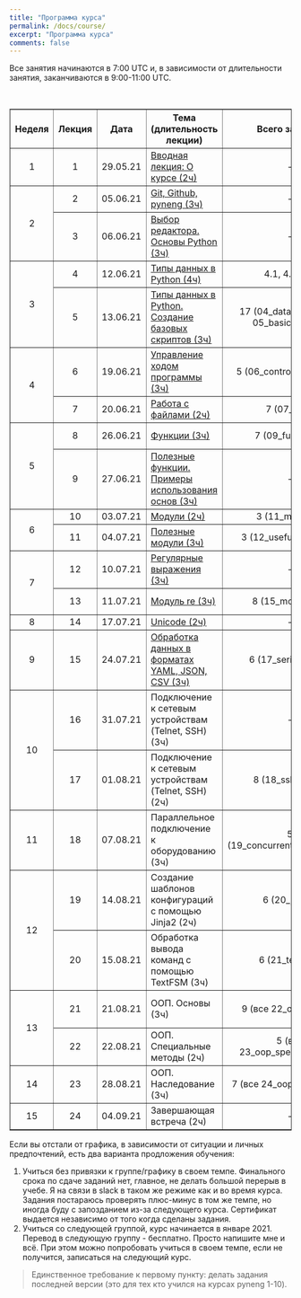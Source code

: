 ```yaml
---
title: "Программа курса"
permalink: /docs/course/
excerpt: "Программа курса"
comments: false
---
```


Все занятия начинаются в 7:00 UTC и, в зависимости от длительности занятия, заканчиваются в 9:00-11:00 UTC.

<br>

<table border="1" cellpadding="4" cellspacing="0">
 <tr>
    <th align="center">Неделя</th>
    <th align="center">Лекция</th>
    <th align="center">Дата</th>
    <th align="center">Тема (длительность лекции)</th>
    <th align="center">Всего заданий</th>
    <th align="center">Минимум заданий для сертификата</th>
 </tr>
 <tr>
    <td align="center">1</td>
    <td align="center">1</td>
    <td align="center">29.05.21</td>
    <td><a href="https://pyneng.github.io/pyneng-11/lecture-1/">Вводная лекция: О курсе (2ч)</a></td>
    <td align="center">-</td>
    <td align="center">-</td>
 </tr>
 <tr>
    <td rowspan="2" align="center">2</td>
    <td align="center">2</td>
    <td align="center">05.06.21</td>
    <td><a href="https://pyneng.github.io/pyneng-11/lecture-2/">Git, Github, pyneng (3ч)</a></td>
    <td align="center">-</td>
    <td align="center">-</td>
 </tr>
 <tr>
    <td align="center">3</td>
    <td align="center">06.06.21</td>
    <td><a href="https://pyneng.github.io/pyneng-11/lecture-3/">Выбор редактора. Основы Python (3ч)</a></td>
    <td align="center">-</td>
    <td align="center">-</td>
 </tr>
 <tr>
    <td rowspan="2" align="center">3</td>
    <td align="center">4</td>
    <td align="center">12.06.21</td>
    <td><a href="https://pyneng.github.io/pyneng-11/lecture-4/">Типы данных в Python (4ч)</a></td>
    <td align="center">4.1, 4.2, 4.3</td>
    <td align="center">4.1, 4.2, 4.3</td>
 </tr>
 <tr>
    <td align="center">5</td>
    <td align="center">13.06.21</td>
    <td><a href="https://pyneng.github.io/pyneng-11/lecture-5/">Типы данных в Python. Создание базовых скриптов (3ч)</a></td>
    <td align="center">17 (04_data_structures, 05_basic_scripts)</td>
    <td align="center">4.1, 4.2, 4.3, 4.6, 5.1, 5.1a, 5.2, 5.2a</td>
 </tr>
 <tr>
    <td rowspan="2" align="center">4</td>
    <td align="center">6</td>
    <td align="center">19.06.21</td>
    <td><a href="https://pyneng.github.io/pyneng-11/lecture-6/">Управление ходом программы (3ч)</a></td>
    <td align="center">5 (06_control_structures)</td>
    <td align="center">6.1, 6.2, 6.3</td>
 </tr>
 <tr>
    <td align="center">7</td>
    <td align="center">20.06.21</td>
    <td><a href="https://pyneng.github.io/pyneng-11/lecture-7/">Работа с файлами (2ч)</a></td>
    <td align="center">7 (07_files)</td>
    <td align="center">7.1, 7.2, 7.3</td>
 </tr>
 <tr>
    <td rowspan="2" align="center">5</td>
    <td align="center">8</td>
    <td align="center">26.06.21</td>
    <td><a href="https://pyneng.github.io/pyneng-11/lecture-8/">Функции (3ч)</a></td>
    <td align="center">7 (09_functions)</td>
    <td align="center">9.1, 9.1a, 9.2, 9.2a, 9.3</td>
 </tr>
 <tr>
    <td align="center">9</td>
    <td align="center">27.06.21</td>
    <td><a href="https://pyneng.github.io/pyneng-11/lecture-9/">Полезные функции. Примеры использования основ (3ч)</a></td>
    <td align="center">-</td>
    <td align="center">-</td>
 </tr>
 <tr>
    <td rowspan="2" align="center">6</td>
    <td align="center">10</td>
    <td align="center">03.07.21</td>
    <td><a href="https://pyneng.github.io/pyneng-11/lecture-10/">Модули (2ч)</a></td>
    <td align="center">3 (11_modules)</td>
    <td align="center">11.1, 11.2</td>
 </tr>
 <tr>
    <td align="center">11</td>
    <td align="center">04.07.21</td>
    <td><a href="https://pyneng.github.io/pyneng-11/lecture-11/">Полезные модули (3ч)</a></td>
    <td align="center">3 (12_useful_modules)</td>
    <td align="center">12.1, 12.2</td>
 </tr>
 <tr>
    <td rowspan="2" align="center">7</td>
    <td align="center">12</td>
    <td align="center">10.07.21</td>
    <td><a href="https://pyneng.github.io/pyneng-11/lecture-12/">Регулярные выражения (3ч)</a></td>
    <td align="center">-</td>
    <td align="center">-</td>
 </tr>
 <tr>
    <td align="center">13</td>
    <td align="center">11.07.21</td>
    <td><a href="https://pyneng.github.io/pyneng-11/lecture-13/">Модуль re (3ч)</a></td>
    <td align="center">8 (15_module_re)</td>
    <td align="center">15.1, 15.2, 15.3, 15.4</td>
 </tr>
 <tr>
    <td align="center">8</td>
    <td align="center">14</td>
    <td align="center">17.07.21</td>
    <td><a href="https://pyneng.github.io/pyneng-11/lecture-14/">Unicode (2ч)</a></td>
    <td align="center">-</td>
    <td align="center">-</td>
 </tr>
 <tr>
    <td align="center">9</td>
    <td align="center">15</td>
    <td align="center">24.07.21</td>
    <td><a href="https://pyneng.github.io/pyneng-11/lecture-15/">Обработка данных в форматах YAML, JSON, CSV (3ч)</a></td>
    <td align="center">6 (17_serialization)</td>
    <td align="center">17.1, 17.2, 17.3</td>
 </tr>
 <tr>
    <td rowspan="2" align="center">10</td>
    <td align="center">16</td>
    <td align="center">31.07.21</td>
    <td>Подключение к сетевым устройствам (Telnet, SSH) (3ч)</td>
    <td align="center">-</td>
    <td align="center">-</td>
 </tr>
 <tr>
    <td align="center">17</td>
    <td align="center">01.08.21</td>
    <td>Подключение к сетевым устройствам (Telnet, SSH) (2ч)</td>
    <td align="center">8 (18_ssh_telnet)</td>
    <td align="center">18.1, 18.1a, 18.2, 18.2a, 18.2b, 18.3</td>
 </tr>
 <tr>
    <td align="center">11</td>
    <td align="center">18</td>
    <td align="center">07.08.21</td>
    <td>Параллельное подключение к оборудованию (3ч)</td>
    <td align="center">5 (19_concurrent_connections)</td>
    <td align="center">19.1, 19.2, 19.3</td>
 </tr>
 <tr>
    <td rowspan="2" align="center">12</td>
    <td align="center">19</td>
    <td align="center">14.08.21</td>
    <td>Создание шаблонов конфигураций с помощью Jinja2 (2ч)</td>
    <td align="center">6 (20_jinja2)</td>
    <td align="center">20.1, 20.2, 20.3</td>
 </tr>
 <tr>
    <td align="center">20</td>
    <td align="center">15.08.21</td>
    <td>Обработка вывода команд с помощью TextFSM (3ч)</td>
    <td align="center">6 (21_textfsm)</td>
    <td align="center">21.1, 21.1a, 21.2, 21.3, 21.4</td>
 </tr>
 <tr>
    <td rowspan="2" align="center">13</td>
    <td align="center">21</td>
    <td align="center">21.08.21</td>
    <td>ООП. Основы (3ч)</td>
    <td align="center">9 (все 22_oop_basics)</td>
    <td align="center">22.1, 22.1a, 22.1b, 22.2, 22.2a</td>
 </tr>
 <tr>
    <td align="center">22</td>
    <td align="center">22.08.21</td>
    <td>ООП. Специальные методы (2ч)</td>
    <td align="center">5 (все 23_oop_spec_methods)</td>
    <td align="center">23.1, 23.1a, 23.2</td>
 </tr> 
 <tr>
    <td align="center">14</td>
    <td align="center">23</td>
    <td align="center">28.08.21</td>
    <td>ООП. Наследование (3ч)</td>
    <td align="center">7 (все 24_oop_inheritance)</td>
    <td align="center">24.1, 24.2, 24.2a</td>
 </tr> 
 <tr>
    <td align="center">15</td>
    <td align="center">24</td>
    <td align="center">04.09.21</td>
    <td>Завершающая встреча (2ч)</td>
    <td align="center">-</td>
    <td align="center">-</td>
 </tr>  
</table>


Если вы отстали от графика, в зависимости от ситуации и личных предпочтений, есть два варианта продложения обучения:

1. Учиться без привязки к группе/графику в своем темпе. Финального срока по сдаче заданий нет, главное, не делать большой перерыв в учебе. Я на связи в slack в таком же режиме как и во время курса. Задания постараюсь проверять плюс-минус в том же темпе, но иногда буду с запозданием из-за следующего курса. Сертификат выдается независимо от того когда сделаны задания.
2. Учиться со следующей группой, курс начинается в январе 2021. Перевод в следующую группу - бесплатно. Просто напишите мне и всё. При этом можно попробовать учиться в своем темпе, если не получится, записаться на следующий курс.

> Единственное требование к первому пункту: делать задания последней версии (это для тех кто учился на курсах pyneng 1-10).

